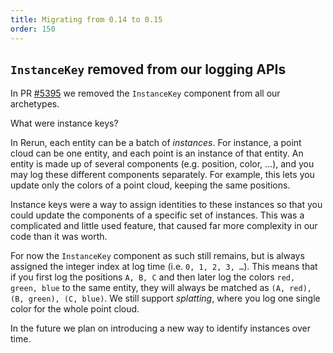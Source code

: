 ```yaml
---
title: Migrating from 0.14 to 0.15
order: 150
---
```


## `InstanceKey` removed from our logging APIs
In PR [#5395](https://github.com/rerun-io/rerun/pull/5395) we removed the `InstanceKey` component from all our archetypes.

What were instance keys?

In Rerun, each entity can be a batch of _instances_. For instance, a point cloud can be one entity, and each point is an instance of that entity.
An entity is made up of several components (e.g. position, color, …), and you may log these different components separately.
For example, this lets you update only the colors of a point cloud, keeping the same positions.

Instance keys were a way to assign identities to these instances so that you could update the components of a specific set of instances.
This was a complicated and little used feature, that caused far more complexity in our code than it was worth.

For now the `InstanceKey` component as such still remains, but is always assigned the integer index at log time (i.e. `0, 1, 2, 3, …`).
This means that if you first log the positions `A, B, C` and then later log the colors `red, green, blue` to the same entity, they will always be matched as `(A, red), (B, green), (C, blue)`.
We still support _splatting_, where you log one single color for the whole point cloud.

In the future we plan on introducing a new way to identify instances over time.
